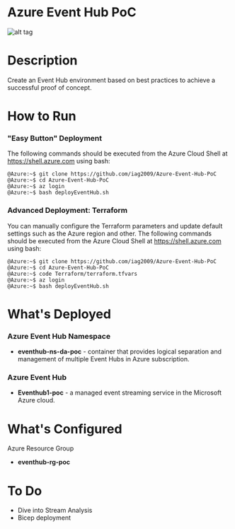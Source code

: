 # Azure Event Hub PoC

![alt tag](https://github.com/iag2009/Azure-Event-Hub-PoC/tree/master/Images/Azure_Event_Hub.gif)

# Description

Create an Event Hub environment based on best practices to achieve a successful proof of concept. 

# How to Run

### "Easy Button" Deployment
The following commands should be executed from the Azure Cloud Shell at https://shell.azure.com using bash:
```
@Azure:~$ git clone https://github.com/iag2009/Azure-Event-Hub-PoC
@Azure:~$ cd Azure-Event-Hub-PoC
@Azure:~$ az login
@Azure:~$ bash deployEventHub.sh
```

### Advanced Deployment: Terraform
You can manually configure the Terraform parameters and update default settings such as the Azure region and other. The following commands should be executed from the Azure Cloud Shell at https://shell.azure.com using bash:
```
@Azure:~$ git clone https://github.com/iag2009/Azure-Event-Hub-PoC
@Azure:~$ cd Azure-Event-Hub-PoC
@Azure:~$ code Terraform/terraform.tfvars
@Azure:~$ az login
@Azure:~$ bash deployEventHub.sh 
```

# What's Deployed

### Azure Event Hub Namespace
- <b>eventhub-ns-da-poc</b> - container that provides logical separation and management of multiple Event Hubs in Azure subscription.

### Azure Event Hub
- <b>Eventhub1-poc</b> - a managed event streaming service in the Microsoft Azure cloud.

# What's Configured
Azure Resource Group
- <b>eventhub-rg-poc</b>

# To Do
- Dive into Stream Analysis
- Bicep deployment

